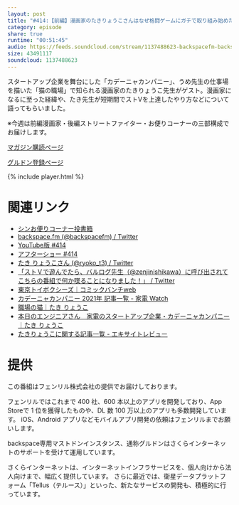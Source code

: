 ```yaml
---
layout: post
title: "#414:【前編】漫画家のたきりょうこさんはなぜ格闘ゲームにガチで取り組み始めたのか"
category: episode
share: true
runtime: "00:51:45"
audio: https://feeds.soundcloud.com/stream/1137488623-backspacefm-backspacefm-414-1.mp3
size: 43491117
soundcloud: 1137488623
---
```


スタートアップ企業を舞台にした「カデーニャカンパニー」、うめ先生の仕事場を描いた「猫の職場」で知られる漫画家のたきりょうこ先生がゲスト。漫画家になるに至った経緯や、たき先生が短期間でストVを上達したやり方などについて語ってもらいました。

※今週は前編漫画家・後編ストリートファイター・お便りコーナーの三部構成でお届けします。

[マガジン購読ページ](https://note.com/drikin/m/m55ec296b7655)

[グルドン登録ページ](https://mstdn.guru/invite/3WVHpSMr)

{% include player.html %}

# 関連リンク
* [シンお便りコーナー投書箱](https://forms.gle/NDBngfLwc3jKbLEJ6)
* [backspace.fm (@backspacefm) / Twitter](https://twitter.com/backspacefm)
* [YouTube版 #414](https://youtu.be/jJuhoS0Rbvg)
* [アフターショー #414](https://note.com/backspacefm/n/n16162c835c78)
* [たき りょうこさん (@ryoko_t3) / Twitter](https://twitter.com/ryoko_t3)
* [「ストＶで遊んでたら、バルログ先生（@zenjinishikawa）に呼び出されてこちらの番組で何か喋ることになりました！」 / Twitter](https://twitter.com/ryoko_t3/status/1443747730229121026)
* [東京トイボクシーズ｜コミックバンチweb](https://www.comicbunch.com/manga/bunch/tokyo_toyboxes/)
* [カデーニャカンパニー 2021年 記事一覧 - 家電 Watch](https://kaden.watch.impress.co.jp/docs/kadenya/comic/index2021.html)
* [職場の猫｜たき りょうこ](https://www.amazon.co.jp/dp/B08VNC3TQZ/ref=dp-kindle-redirect?_encoding=UTF8&btkr=1)
* [本日のエンジニアさん　家電のスタートアップ企業・カデーニャカンパニー｜たき りょうこ](https://www.amazon.co.jp/dp/B08VNKZGPM?&linkCode=sl1&tag=driftking-22&linkId=7defb0b0669950ee0d1bb74b9a10125a&language=ja_JP&ref_=as_li_ss_tl)
* [たきりょうこに関する記事一覧 - エキサイトレビュー](https://www.excite.co.jp/news/review/author/ryoko_t3/)

# 提供

この番組はフェンリル株式会社の提供でお届けしております。

フェンリルではこれまで 400 社、600 本以上のアプリを開発しており、App Storeで 1 位を獲得したものや、DL 数 100 万以上のアプリも多数開発しています。
iOS、Android アプリなどモバイルアプリ開発の依頼はフェンリルまでお願いします。

backspace専用マストドンインスタンス、通称グルドンはさくらインターネットのサポートを受けて運用しています。

さくらインターネットは、インターネットインフラサービスを、個人向けから法人向けまで、幅広く提供しています。
さらに最近では、衛星データプラットフォーム「Tellus（テルース）」といった、新たなサービスの開発も、積極的に行っています。

